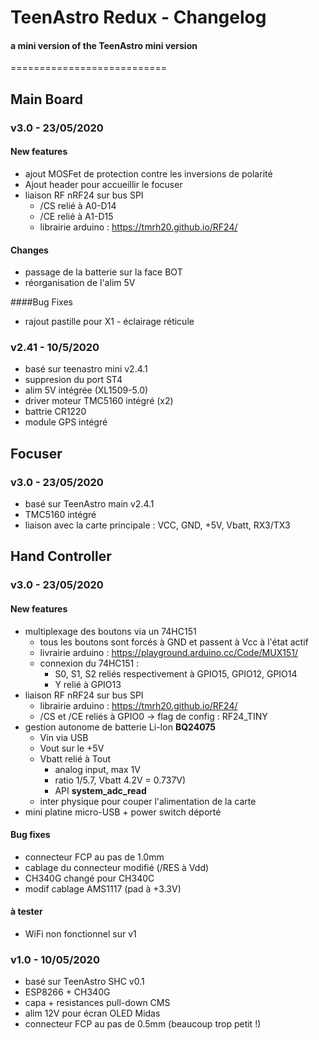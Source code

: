 # TeenAstro Redux - Changelog
#### a mini version of the TeenAstro mini version
===========================

## Main Board

### v3.0 - 23/05/2020

#### New features

* ajout MOSFet de protection contre les inversions de polarité
* Ajout header pour accueillir le focuser
* liaison RF nRF24 sur bus SPI
	* /CS relié à A0-D14
	* /CE relié à A1-D15
	* librairie arduino : https://tmrh20.github.io/RF24/

#### Changes

* passage de la batterie sur la face BOT
* réorganisation de l'alim 5V

####Bug Fixes

* rajout pastille pour X1 - éclairage réticule

### v2.41 - 10/5/2020

* basé sur teenastro mini v2.4.1
* suppresion du port ST4
* alim 5V intégrée (XL1509-5.0)
* driver moteur TMC5160 intégré (x2)
* battrie CR1220
* module GPS intégré


## Focuser

### v3.0 - 23/05/2020

* basé sur TeenAstro main v2.4.1
* TMC5160 intégré
* liaison avec la carte principale : VCC, GND, +5V, Vbatt, RX3/TX3


## Hand Controller

### v3.0 - 23/05/2020

#### New features

* multiplexage des boutons via un 74HC151
	* tous les boutons sont forcés à GND et passent à Vcc à l'état actif
	* livrairie arduino : https://playground.arduino.cc/Code/MUX151/
	* connexion du 74HC151 :
		* S0, S1, S2 reliés respectivement à GPIO15, GPIO12, GPIO14
		* Y relié à GPIO13
* liaison RF nRF24 sur bus SPI
	* librairie arduino : https://tmrh20.github.io/RF24/
	* /CS et /CE reliés à GPIO0 -> flag de config : RF24_TINY
* gestion autonome de batterie Li-Ion **BQ24075**
	* Vin via USB
	* Vout sur le +5V
	* Vbatt relié à Tout
		* analog input, max 1V
		* ratio 1/5.7, Vbatt 4.2V = 0.737V)
		* API **system_adc_read**
	* inter physique pour couper l'alimentation de la carte
* mini platine micro-USB + power switch déporté

#### Bug fixes

* connecteur FCP au pas de 1.0mm
* cablage du connecteur modifié (/RES à Vdd)
* CH340G changé pour CH340C
* modif cablage AMS1117 (pad à +3.3V)

#### à tester 
* WiFi non fonctionnel sur v1

### v1.0 - 10/05/2020

* basé sur TeenAstro SHC v0.1
* ESP8266 + CH340G
* capa + resistances pull-down CMS
* alim 12V pour écran OLED Midas
* connecteur FCP au pas de 0.5mm (beaucoup trop petit !)